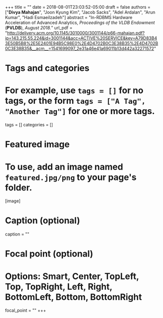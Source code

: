 +++
title = ""
date = 2018-08-01T23:03:52-05:00
draft = false
authors = ["**Divya Mahajan**", "Joon Kyung Kim", "Jacob Sacks", "Adel Ardalan", "Arun Kumar", "Hadi Esmaeilzadeh"]
abstract = "In-RDBMS Hardware Acceleration of Advanced Analytics, *Proceedings of the VLDB Endowment* (**PVLDB**), *August 2018.*"
url_pdf = "http://delivery.acm.org/10.1145/3010000/3001144/p66-mahajan.pdf?ip=143.215.55.224&id=3001144&acc=ACTIVE%20SERVICE&key=A79D83B43E50B5B8%2E5E2401E94B5C98E0%2E4D4702B0C3E38B35%2E4D4702B0C3E38B35&__acm__=1541699097_2e31a46e41a69011b13d442a32271572"

# Tags and categories
# For example, use `tags = []` for no tags, or the form `tags = ["A Tag", "Another Tag"]` for one or more tags.
tags = []
categories = []

# Featured image
# To use, add an image named `featured.jpg/png` to your page's folder. 
[image]
  # Caption (optional)
 caption = ""

  # Focal point (optional)
  # Options: Smart, Center, TopLeft, Top, TopRight, Left, Right, BottomLeft, Bottom, BottomRight
  focal_point = ""
+++
